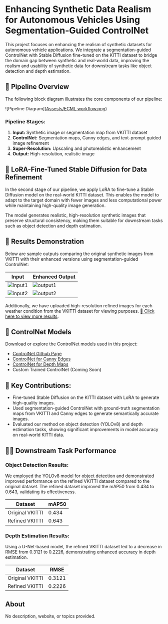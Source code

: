 # Enhancing Synthetic Data Realism for Autonomous Vehicles Using Segmentation-Guided ControlNet

This project focuses on enhancing the realism of synthetic datasets for autonomous vehicle applications. We integrate a segmentation-guided ControlNet with Stable Diffusion fine-tuned on the KITTI dataset to bridge the domain gap between synthetic and real-world data, improving the realism and usability of synthetic data for downstream tasks like object detection and depth estimation.

## 🔧 Pipeline Overview

The following block diagram illustrates the core components of our pipeline:

![Pipeline Diagram]([Assests/ECML workflow.png](https://github.com/IqraNosheen786/Enhancing-Synthetic-Data-Realism-Using-Segmentation-Guided-ControlNet/tree/main/Assests))

### Pipeline Stages:
1. **Input:** Synthetic image or segmentation map from VKITTI dataset
2. **ControlNet:** Segmentation maps, Canny edges, and text-prompt guided image refinement
3. **Super-Resolution:** Upscaling and photorealistic enhancement
4. **Output:** High-resolution, realistic image

## 🚀 LoRA-Fine-Tuned Stable Diffusion for Data Refinement
In the second stage of our pipeline, we apply LoRA to fine-tune a Stable Diffusion model on the real-world KITTI dataset. This enables the model to adapt to the target domain with fewer images and less computational power while maintaining high-quality image generation.

The model generates realistic, high-resolution synthetic images that preserve structural consistency, making them suitable for downstream tasks such as object detection and depth estimation.

## 🧪 Results Demonstration

Below are sample outputs comparing the original synthetic images from VKITTI with their enhanced versions using segmentation-guided ControlNet:

| Input | Enhanced Output |
|-------|-----------------|
| ![input1](path/to/input1.png) | ![output1](path/to/output1.png) |
| ![input2](path/to/input2.png) | ![output2](path/to/output2.png) |

Additionally, we have uploaded high-resolution refined images for each weather condition from the VKITTI dataset for viewing purposes. [🔗 Click here to view more results](#).

## 🔗 ControlNet Models

Download or explore the ControlNet models used in this project:

- [ControlNet Github Page](https://github.com/yourgithubusername/controlnet)
- [ControlNet for Canny Edges](#)
- [ControlNet for Depth Maps](#)
- Custom Trained ControlNet (Coming Soon)

## 📝 Key Contributions:
- Fine-tuned Stable Diffusion on the KITTI dataset with LoRA to generate high-quality images.
- Used segmentation-guided ControlNet with ground-truth segmentation maps from VKITTI and Canny edges to generate semantically accurate images.
- Evaluated our method on object detection (YOLOv8) and depth estimation tasks, showing significant improvements in model accuracy on real-world KITTI data.

## 🧑‍🔬 Downstream Task Performance

### Object Detection Results:
We employed the YOLOv8 model for object detection and demonstrated improved performance on the refined VKITTI dataset compared to the original dataset. The refined dataset improved the mAP50 from 0.434 to 0.643, validating its effectiveness.

| Dataset         | mAP50  |
|-----------------|--------|
| Original VKITTI | 0.434  |
| Refined VKITTI  | 0.643  |

### Depth Estimation Results:
Using a U-Net-based model, the refined VKITTI dataset led to a decrease in RMSE from 0.3121 to 0.2226, demonstrating enhanced accuracy in depth estimation.

| Dataset         | RMSE   |
|-----------------|--------|
| Original VKITTI | 0.3121 |
| Refined VKITTI  | 0.2226 |

## About
No description, website, or topics provided.

